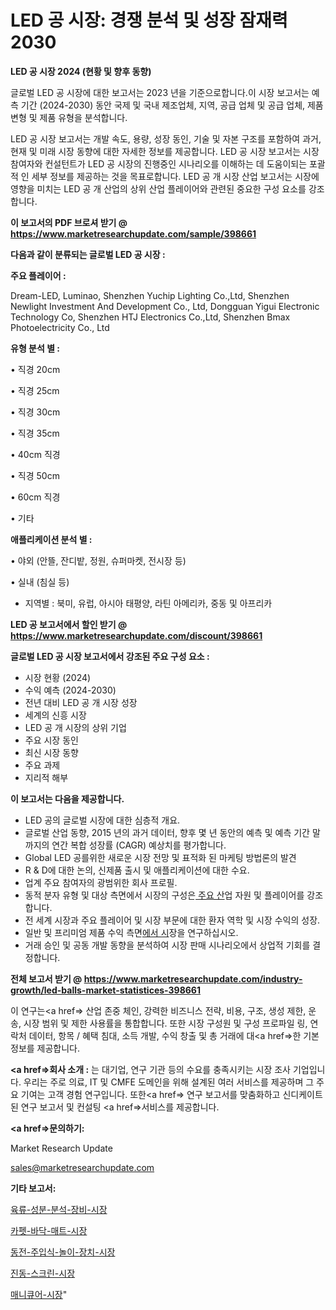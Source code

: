 # LED 공 시장: 경쟁 분석 및 성장 잠재력 2030

<strong>LED 공 시장 2024 (현황 및 향후 동향)</strong>

글로벌 LED 공 시장에 대한 보고서는 2023 년을 기준으로합니다.이 시장 보고서는 예측 기간 (2024-2030) 동안 국제 및 국내 제조업체, 지역, 공급 업체 및 공급 업체, 제품 변형 및 제품 유형을 분석합니다.

LED 공 시장 보고서는 개발 속도, 용량, 성장 동인, 기술 및 자본 구조를 포함하여 과거, 현재 및 미래 시장 동향에 대한 자세한 정보를 제공합니다. LED 공 시장 보고서는 시장 참여자와 컨설턴트가 LED 공 시장의 진행중인 시나리오를 이해하는 데 도움이되는 포괄적 인 세부 정보를 제공하는 것을 목표로합니다. LED 공 개 시장 산업 보고서는 시장에 영향을 미치는 LED 공 개 산업의 상위 산업 플레이어와 관련된 중요한 구성 요소를 강조합니다.



<strong>이 보고서의 PDF 브로셔 받기 @ <a href=https://www.marketresearchupdate.com/sample/398661>https://www.marketresearchupdate.com/sample/398661</a></strong>



<strong>다음과 같이 분류되는 글로벌 LED 공 시장 :</strong>



<strong>주요 플레이어 :</strong>

Dream-LED, Luminao, Shenzhen Yuchip Lighting Co.,Ltd, Shenzhen Newlight Investment And Development Co., Ltd, Dongguan Yigui Electronic Technology Co, Shenzhen HTJ Electronics Co.,Ltd, Shenzhen Bmax Photoelectricity Co., Ltd



<strong>유형 분석 별 :</strong>

• 직경 20cm

• 직경 25cm

• 직경 30cm

• 직경 35cm

• 40cm 직경

• 직경 50cm

• 60cm 직경

• 기타



<strong>애플리케이션 분석 별 :</strong>

• 야외 (안뜰, 잔디밭, 정원, 슈퍼마켓, 전시장 등)

• 실내 (침실 등)

<ul>
  <li>지역별 : 북미, 유럽, 아시아 태평양, 라틴 아메리카, 중동 및 아프리카</li>
</ul>


<strong>LED 공 보고서에서 할인 받기 @ <a href=https://www.marketresearchupdate.com/discount/398661>https://www.marketresearchupdate.com/discount/398661</a></strong>



<strong>글로벌 LED 공 시장 보고서에서 강조된 주요 구성 요소 :</strong>
<ul>
  <li>시장 현황 (2024)</li>
  <li>수익 예측 (2024-2030)</li>
  <li>전년 대비 LED 공 개 시장 성장</li>
  <li>세계의 신흥 시장</li>
  <li>LED 공 개 시장의 상위 기업</li>
  <li>주요 시장 동인</li>
  <li>최신 시장 동향</li>
  <li>주요 과제</li>
  <li>지리적 해부</li>
</ul>


<strong>이 보고서는 다음을 제공합니다.</strong>
<ul>
  <li>LED 공의 글로벌 시장에 대한 심층적 개요.</li>
  <li>글로벌 산업 동향, 2015 년의 과거 데이터, 향후 몇 년 동안의 예측 및 예측 기간 말까지의 연간 복합 성장률 (CAGR) 예상치를 평가합니다.</li>
  <li>Global LED 공를위한 새로운 시장 전망 및 표적화 된 마케팅 방법론의 발견</li>
  <li>R &amp; D에 대한 논의, 신제품 출시 및 애플리케이션에 대한 수요.</li>
  <li>업계 주요 참여자의 광범위한 회사 프로필.</li>
  <li>동적 분자 유형 및 대상 측면에서 시장의 구성은<a href=> 주요 산</a>업 자원 및 플레이어를 강조합니다.</li>
  <li>전 세계 시장과 주요 플레이어 및 시장 부문에 대한 환자 역학 및 시장 수익의 성장.</li>
  <li>일반 및 프리미엄 제품 수익 측면<a href=>에서 시</a>장을 연구하십시오.</li>
  <li>거래 승인 및 공동 개발 동향을 분석하여 시장 판매 시나리오에서 상업적 기회를 결정합니다.</li>
</ul>



<strong>전체 보고서 받기 @ <a href=https://www.marketresearchupdate.com/industry-growth/led-balls-market-statistices-398661>https://www.marketresearchupdate.com/industry-growth/led-balls-market-statistices-398661</a></strong>

이 연구는<a href=> 산업 존중</a> 체인, 강력한 비즈니스 전략, 비용, 구조, 생성 제한, 운송, 시장 범위 및 제한 사용률을 통합합니다. 또한 시장 구성원 및 구성 프로파일 링, 연락처 데이터, 항목 / 혜택 침대, 소득 개발, 수익 창출 및 총 거래에 대<a href=>한 기본 </a>정보를 제공합니다.



<strong><a href=>회사 소</a>개 :</strong>
는 대기업, 연구 기관 등의 수요를 충족시키는 시장 조사 기업입니다. 우리는 주로 의료, IT 및 CMFE 도메인을 위해 설계된 여러 서비스를 제공하며 그 주요 기여는 고객 경험 연구입니다. 또한<a href=> 연구 보</a>고서를 맞춤화하고 신디케이트 된 연구 보고서 및 컨설팅 <a href=>서비스</a>를 제공합니다.



<strong><a href=>문의하기:</a></strong>

Market Research Update

sales@marketresearchupdate.com



<strong>기타 보고서:</strong>

<a href=https://www.linkedin.com/pulse/육류-성분-분석-장비-시장-경쟁-및-성장-잠재력-2029-trend-tracking-tips-360-analysis/>육류-성분-분석-장비-시장</a>

<a href=https://www.linkedin.com/pulse/카펫-바닥-매트-시장-동향-및-성장-전망-survey-savvy-insights-360-analysis-luvnf/>카펫-바닥-매트-시장</a>

<a href=https://www.linkedin.com/pulse/동전-주입식-놀이-장치-시장-경쟁-분석-및-성장-잠재력-2029-isdailynews-joylf/>동전-주입식-놀이-장치-시장</a>

<a href=https://www.linkedin.com/pulse/진동-스크린-시장-세분화-연구-및-목표-고객2030년-consumer-connection-compendium-ana-kpigf/>진동-스크린-시장</a>

<a href=https://www.linkedin.com/pulse/매니큐어-시장-현재-및-미래-성장-2029-trendsetters-talk-360-analysis-tmnxf/>매니큐어-시장</a>"
